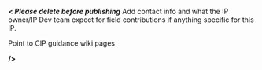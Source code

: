 **< _Please delete before publishing_**
Add contact info and what the IP owner/IP Dev team expect for field contributions if anything specific for this IP.

Point to CIP guidance wiki pages 


**/>**